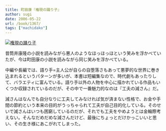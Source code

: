 ```yaml
---
title: 町田康『権現の踊り子』
author: sugi
date: 2006-05-22
url: /book/1367/
tags: ["machidako"]
---
```

<a href="http://www.amazon.co.jp/exec/obidos/ASIN/4062753510/chezsugi-22/ref=nosim/" name="amazletlink" target="_blank"><img src="http://i0.wp.com/ec2.images-amazon.com/images/I/5138KQX49SL.SL160.jpg?w=660" alt="権現の踊り子" class="alignleft" data-recalc-dims="1" /></a>

昔筒井康隆の小説を読みながら悪人のようなほっほっほという笑みを浮かべていたが、今は町田康の小説を読みながら同じ笑みを浮かべている。

中編や長編では、語り手=主人公が自らの自堕落さもあって悪夢的な世界に巻き込まれるというパターンが多いが、本書は短編集なので、時代劇もあったりして、バラエティに富んでいる。語り手以外の人物を中心に描かれている作品もいくつか収録されているのだが、その中で一番魅力的なのは『工夫の減さん』だ。

減さんはなんでも自分なりに工夫してみなければ気が済まない性格で、お金や手間の節約という本来の目的がうっちゃられて工夫が自己目的化している。そのせいで減さんはいつも困窮しているのだが、それでも工夫をやめようとは金輪際考えない。そんなだめだめな減さんだけど、最後にちょっとだけかっこいいと思い、その生き様にあこがれてしまった。

